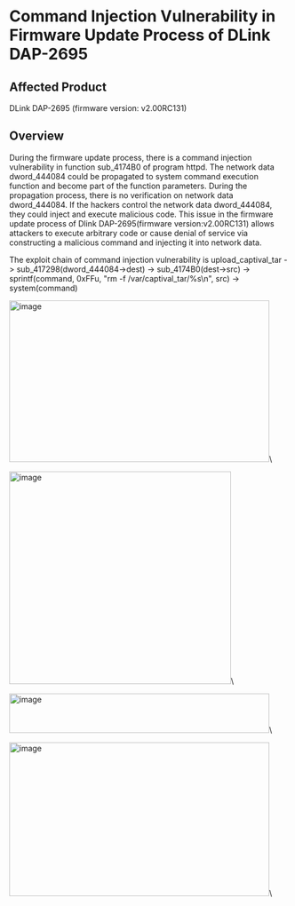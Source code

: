 # Command Injection Vulnerability in Firmware Update Process of DLink DAP-2695

## Affected Product
DLink DAP-2695 (firmware version: v2.00RC131)

## Overview

During the firmware update process, there is a command injection vulnerability in function sub_4174B0 of program httpd. The network data dword_444084 could be propagated to system command execution function and become part of the function parameters. During the propagation process, there is no verification on  network data dword_444084. If the hackers control the network data dword_444084, they could inject and execute malicious code. This issue in the firmware update process of Dlink DAP-2695(firmware version:v2.00RC131) allows attackers to execute arbitrary code or cause denial of service via constructing a malicious command and injecting it into network data.

The exploit chain of command injection vulnerability is upload_captival_tar -> sub_417298(dword_444084->dest) -> sub_4174B0(dest->src) -> sprintf(command, 0xFFu, "rm -f /var/captival_tar/%s\n", src) -> system(command)

<img width="468" height="291" alt="image" src="https://github.com/user-attachments/assets/913d0c41-d8da-4249-b727-d5f666e4d988" />\


<img width="399" height="383" alt="image" src="https://github.com/user-attachments/assets/563ac8df-a831-49ec-9b56-52fad0656c66" />\

<img width="468" height="71" alt="image" src="https://github.com/user-attachments/assets/67390b8f-6245-43de-90f0-0cd6705db183" />\

<img width="468" height="277" alt="image" src="https://github.com/user-attachments/assets/61c822b6-1f74-4fca-a9e2-de35955c7ad9" />\


